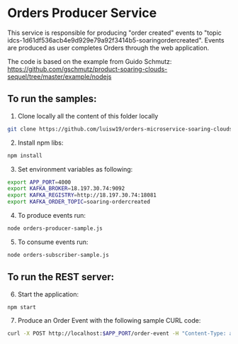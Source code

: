 # Orders Producer Service
This service is responsible for producing "order created" events to "topic idcs-1d61df536acb4e9d929e79a92f3414b5-soaringordercreated".
Events are produced as user completes Orders through the web application.

The code is based on the example from Guido Schmutz:
https://github.com/gschmutz/product-soaring-clouds-sequel/tree/master/example/nodejs

## To run the samples:

1) Clone locally all the content of this folder locally

```bash
git clone https://github.com/luisw19/orders-microservice-soaring-clouds-sequel.git
```

2) Install npm libs:

```bash
npm install
```

3) Set environment variables as following:

```bash
export APP_PORT=4000
export KAFKA_BROKER=18.197.30.74:9092
export KAFKA_REGISTRY=http://18.197.30.74:18081
export KAFKA_ORDER_TOPIC=soaring-ordercreated
```

4) To produce events run:

```bash
node orders-producer-sample.js
```

5) To consume events run:

```bash
node orders-subscriber-sample.js
```

## To run the REST server:

6) Start the application:

```bash
npm start
```

7) Produce an Order Event with the following sample CURL code:

```bash
curl -X POST http://localhost:$APP_PORT/order-event -H "Content-Type: application/json" -d '{"_id":"5bb7cac9f2fabd515e2e4d7a","__v":2,"order":{"discount":0,"order_id":"unittest","shoppingCart_id":"5aa851035511ef001a35430c","total_price":60,"_links":{"self":{"href":"/orders/unittest"}},"line_items":[{"product_id":"42905ff6-2612-11e8-b467-0ed5f89f718b","product_code":"B01HJWV6YA","product_name":"P.A.N Harina Blanca - Pre-cooked White Corn Meal 2lbs 3.3oz","description":"description","quantity":2,"price":30,"size":0,"weight":1.13,"color":"Black","sku":"S15T-Flo-RS","line_id":1,"_id":"5bb7cae3f2fabd515e2e4d7b","dimensions":{"unit":"cm","length":22,"height":10,"width":22}}],"special_details":{"delivery_notes":"Please try to deliver in the morning","gift_wrapping":true,"personal_message":"From Luis with Love!"},"shipping":{"ETA":"","price":15,"shipping_method":"ECONOMY","last_name":"Jellema","first_name":"Lucas"},"address":[{"name":"BILLING","line_1":"22","line_2":"King street","city":"Leamington Spa","county":"Warkwickshire","postcode":"CV31","_id":"5bb7caf7f2fabd515e2e4d7c","country":"GB"}],"customer":{"customer_id":"5aa851035511ef001a35430c","email":"myemail@email.com","first_name":"Luis","last_name":"Weir","loyalty_level":"GOLD","phone":"+44 (0) 757 5333 777"},"payment":{"card_type":"VISA_CREDIT","card_number":"","start_year":0,"start_month":0,"expiry_month":0,"expiry_year":0},"currency":"GBP","updated_at":"2018-10-05T20:34:33.079Z","created_at":"2018-10-05T20:34:17.534Z","status":"SUCCESS"}}'
```
